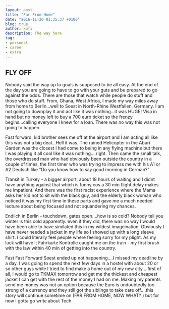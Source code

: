 ```yaml
---
layout: post
title: "Far From Home"
date: "2016-11-20 01:35:37 +0100"
blog: true
author: kofi
description: The way here
tag:
- personal
- career
- extra
---
```

## FLY OFF


Nobody said the way up to goals is supposed to be all easy. At the end of the day you are going to have to go with your guts and be prepared to go against the odds. There are those that watch while people do stuff and those who do stuff. From, Ghana, West Africa, I made my way miles away from home to Berlin...well to Soest in North-Rhine Westfallen, Germany. I am not going to downplay it and act like it was nothing...it was HUGE!  Visa in hand but no money left to buy a 700 euro ticket so the frenzy begins...calling everyone I knew for a loan. There was no way this was not going to happen.

<div class="breaker"></div>

Fast forward, kid brother sees me off at the airport and I am acting all like this was not a big deal...Hell it was. The ruined Helicopter in the Aburi Garden was the closest I had come to being in any flying machine but there I was playing it all cool like it was nothing....right. Then came the small talk, the overdressed man who had obviously been outside the country in a couple of times, the first timer who was trying to impress me with his A1 or A2 Deutsch like "Do you know how to say good morning in German?"

Transit in Turkey - a bigger airport, about 18 hours of waiting and I didnt have anything against that which is funny cos a 30 min flight delay makes me impatient. And there was the first racist experience where the Mama asks her kid not to sit with the black guy, and the elderly black woman who noticed it was my first time in these parts and gave me a much needed lecture about being focused and not squandering my chances.

Endlich in Berlin -  touchdown, gates open....how is so cold? Nobody tell you winter is this cold apparently. even if they did, there was no way I would have been able to have similated this in my wildest imageination. Obviously I have never needed a jacket in my life so I showed up with a long sleeve shirt. I could literally feel people where feeling sorry for my plight. As my luck will have it Fahrkarte Kontrolle caught me on the train - my first brush with the law within 40 min of getting into the country.

Fast Fast Forward Soest ended up not happening....I missed my deadline by a day. I was going to spend the next few days in a hostel with about 20 or so other guys while I tried to find make a home out of my new city....first of all, I would go to TKMAX tomorrow and get me the thickest and cheapest jacket I can get with the rest of the money I had on me. Making my parents send me money was not an option because the Euro is undoubtedly too strong of a currency and they still got the siblings to take care off....this story will continue sometime on (FAR FROM HOME, NOW WHAT? ) but for now I gotta go write about Tech
